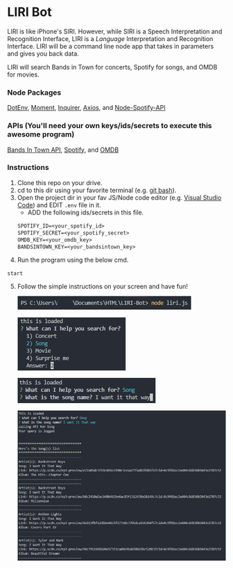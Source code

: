 # LIRI Bot
LIRI is like iPhone's SIRI. However, while SIRI is a Speech Interpretation and Recognition Interface, LIRI is a _Language_ Interpretation and Recognition Interface. LIRI will be a command line node app that takes in parameters and gives you back data.

LIRI will search Bands in Town for concerts, Spotify for songs, and OMDB for movies.

### Node Packages
[DotEnv](https://www.npmjs.com/package/dotenv),
[Moment](https://www.npmjs.com/package/moment),
[Inquirer](https://www.npmjs.com/package/inquirer),
[Axios](https://www.npmjs.com/package/axios), and
[Node-Spotify-API](https://www.npmjs.com/package/node-spotify-api)

### APIs (You'll need your own keys/ids/secrets to execute this awesome program)
[Bands In Town API](http://www.artists.bandsintown.com/bandsintown-api),
[Spotify](https://developer.spotify.com/documentation/web-api), and
[OMDB](https://www.omdbapi.com)

### Instructions
1. Clone this repo on your drive.
2. cd to this dir using your favorite terminal (e.g. [git bash](https://gitforwindows.org/)).
3. Open the project dir in your fav JS/Node code editor (e.g. [Visual Studio Code](https://code.visualstudio.com/)) and EDIT `.env` file in it.
   * ADD the following ids/secrets in this file.
   ```
   SPOTIFY_ID=<your_spotify_id>
   SPOTIFY_SECRET=<your_spotify_secret>
   OMDB_KEY=<your_omdb_key>
   BANDSINTOWN_KEY=<your_bandsintown_key>
   ```
4. Run the program using the below cmd.
```
start
```
5. Follow the simple instructions on your screen and have fun!

   ![Step 1](images/Step1.jpg)
   
   ![Step 2](images/Step2.jpg)
   
   ![Step 3](images/Step3.jpg)
   
   ![Step 4](images/Step4.jpg)
